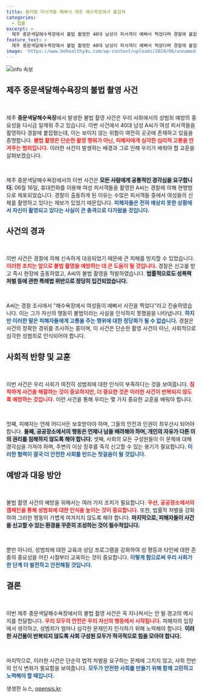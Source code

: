 ```yaml
---
title: 몰카범 피서객들 예뻐서 제주 해수욕장에서 붙잡혀
categories:
  - 법률
excerpt: >
  제주 중문색달해수욕장에서 불법 촬영한 40대 남성이 피서객이 예뻐서 찍었다며 경찰에 붙잡혔습니다. 구체적인 사건 경과와 피해 상황이 주목받고 있습니다.
feature_text: >
  제주 중문색달해수욕장에서 불법 촬영한 40대 남성이 피서객이 예뻐서 찍었다며 경찰에 붙잡혔습니다. 구체적인 사건 경과와 피해 상황이 주목받고 있습니다.
image: 'https://www.behealthy4u.com/wp-content/uploads/2024/06/unnamed-file.png'
---
```


<p><img src="https://www.behealthy4u.com/wp-content/uploads/2024/06/unnamed-file.png" alt="info 속보" /></p>

<h2 data-ke-size="size26">제주 중문색달해수욕장의 불법 촬영 사건</h2>

<p data-ke-size="size16">&nbsp;</p>  

<p>제주 <b>중문색달해수욕장</b>에서 발생한 불법 촬영 사건은 우리 사회에서의 성범죄 예방의 중요성을 다시금 일깨워 주고 있습니다. 이번 사건에서 40대 남성 A씨가 여성 피서객들을 촬영하다 경찰에 붙잡혔는데, 이는 보이지 않는 위험이 여전히 곳곳에 존재하고 있음을 증명합니다. <b><span style="color: #ee2323;">불법 촬영은 단순한 촬영 행위가 아닌, 피해자에게 심각한 심리적 고통을 안겨주는 범죄입니다.</span></b> 이러한 사건이 발생하는 배경과 그로 인해 우리가 배워야 할 교훈을 살펴보겠습니다.</p>

<p data-ke-size="size16">&nbsp;</p>  

<p>제주 중문색달해수욕장에서의 이번 사건은 <b><span style="background-color: #21538527;">모든 사람에게 공통적인 경각심을 요구합니다.</span></b> 06월 16일, 휴대전화를 이용해 여성 피서객들을 촬영한 A씨는 경찰에 의해 현행범으로 체포되었습니다. 경찰이 출동하게 된 이유는 수많은 피서객들 중에서 여성들의 신체를 촬영하고 있다는 제보가 있었기 때문입니다. <b><span style="color: #1a5490;">피해자들은 전혀 예상치 못한 상황에서 자신이 촬영되고 있다는 사실이 큰 충격으로 다가왔을 것입니다.</span></b></p>

<h2 data-ke-size="size26">사건의 경과</h2>

<p data-ke-size="size16">&nbsp;</p>  

<p>이번 사건은 경찰에 의해 신속하게 대응되었기 때문에 큰 피해를 방지할 수 있었습니다. <b><span style="color: #ee2323;">이러한 조치는 앞으로 불법 촬영을 예방하는 데 큰 도움이 될 것입니다.</span></b> 경찰은 신고를 받고 즉시 현장에 출동하였고, A씨의 불법 촬영을 적발하였습니다. <b><span style="background-color: #21538527;">법률적으로도 성폭력 처벌 등에 관한 특례법 위반으로 정당히 입건되었습니다.</span></b></p>

<p data-ke-size="size16">&nbsp;</p>  

<p>A씨는 경찰 조사에서 "해수욕장에서 여성들이 예뻐서 사진을 찍었다"라고 진술하였습니다. 이는 그가 자신의 행동이 불법이라는 사실을 인식하지 못했음을 나타냅니다. <b><span style="color: #1a5490;">하지만 이러한 말은 피해자들에게 고통을 주는 행위에 대한 정당화가 될 수 없습니다.</span></b> 경찰은 사건의 정확한 경위를 조사하는 중이며, 이 사건은 단순한 촬영 사건이 아닌, 사회적으로 심각한 성범죄로 인식되어야 합니다.</p>

<h2 data-ke-size="size26">사회적 반향 및 교훈</h2>

<p data-ke-size="size16">&nbsp;</p>  

<p>이번 사건은 우리 사회가 여전히 성범죄에 대한 인식이 부족하다는 것을 보여줍니다. <b><span style="color: #ee2323;">침착하게 사건을 해결하는 것이 중요하지만, 더 중요한 것은 이러한 사건이 반복되지 않도록 예방하는 것입니다.</span></b> 이런 사건을 통해 우리는 몇 가지 중요한 교훈을 배워야 합니다. </p>

<p data-ke-size="size16">&nbsp;</p>  

<p>첫째, 피해자는 언제 어디서든 보호받아야 하며, 그들의 안전과 인권이 최우선시 되어야 합니다. <b><span style="background-color: #21538527;">둘째, 공공장소에서의 행동은 언제나 남을 배려해야 하며, 개인의 자유가 다른 이의 권리를 침해하지 않도록 해야 합니다.</span></b> 셋째, 사회의 모든 구성원들이 이 문제에 대해 경각심을 가져야 하며, 주변의 이상 징후를 즉각 신고할 수 있는 용기가 필요합니다. <b><span style="color: #1a5490;">이러한 협력이 결국 더 안전한 사회를 만드는 첫걸음이 될 것입니다.</span></b></p>

<h2 data-ke-size="size26">예방과 대응 방안</h2>

<p data-ke-size="size16">&nbsp;</p>  

<p>불법 촬영 사건의 예방을 위해서는 여러 가지 조치가 필요합니다. <b><span style="color: #ee2323;">우선, 공공장소에서의 캠페인을 통해 성범죄에 대한 인식을 높이는 것이 중요합니다.</span></b> 또한, 법률적 처벌을 강화하여 그러한 행동이 가볍게 여겨지지 않도록 해야 합니다. <b><span style="background-color: #21538527;">마지막으로, 피해자들이 사건을 신고할 수 있는 환경을 꾸준히 조성하는 것이 필수적입니다.</span></b></p>

<p data-ke-size="size16">&nbsp;</p>  

<p>뿐만 아니라, 성범죄에 대한 교육과 상담 프로그램을 강화하여 성 평등과 타인에 대한 존중의 중요성을 어린 시절부터 교육하는 것이 중요합니다. <b><span style="color: #1a5490;">이렇게 함으로써 우리 사회가 한 단계 더 발전하고 안전해질 것입니다.</span></b></p>

<h2 data-ke-size="size26">결론</h2>

<p data-ke-size="size16">&nbsp;</p>  

<p>이번 제주 중문색달해수욕장에서의 불법 촬영 사건은 꼭 지나쳐서는 안 될 경고의 메시지를 전달합니다. <b><span style="color: #ee2323;">우리 모두의 안전은 우리 자신의 행동에서 시작됩니다.</span></b> 피해자의 입장에서 생각하고, 성범죄가 얼마나 심각한 문제인지 인식하기 위해 노력해야 합니다. <b><span style="background-color: #21538527;">이러한 사건들이 반복되지 않도록 사회 구성원 모두가 적극적으로 힘을 모아야 합니다.</span></b> </p>

<p data-ke-size="size16">&nbsp;</p>  

<p>마지막으로, 이러한 사건은 단순히 법적 처벌을 요구하는 문제에 그치지 않고, 사회 전반의 인식 변화가 필요함을 보여줍니다. <b><span style="color: #1a5490;">모두가 안전한 사회를 만들기 위해 함께 고민하고 노력해야 할 때입니다.</span></b></p>
생생한 뉴스, <a href="https://opensis.kr" rel="dofollow">opensis.kr</a>


